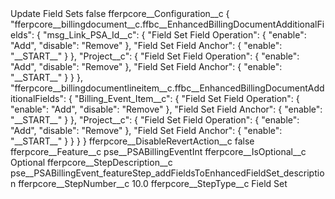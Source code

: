 <?xml version="1.0" encoding="UTF-8"?>
<CustomMetadata xmlns="http://soap.sforce.com/2006/04/metadata" xmlns:xsi="http://www.w3.org/2001/XMLSchema-instance" xmlns:xsd="http://www.w3.org/2001/XMLSchema">
    <label>Update Field Sets</label>
    <protected>false</protected>
    <values>
        <field>fferpcore__Configuration__c</field>
        <value xsi:type="xsd:string">{
				&quot;fferpcore__billingdocument__c.ffbc__EnhancedBillingDocumentAdditionalFields&quot;: {
					&quot;msg_Link_PSA_Id__c&quot;: {
						&quot;Field Set Field Operation&quot;: {
							&quot;enable&quot;: &quot;Add&quot;,
							&quot;disable&quot;: &quot;Remove&quot;
						},
						&quot;Field Set Field Anchor&quot;: {
							&quot;enable&quot;: &quot;__START__&quot;
						}
					},
					&quot;Project__c&quot;: {
						&quot;Field Set Field Operation&quot;: {
							&quot;enable&quot;: &quot;Add&quot;,
							&quot;disable&quot;: &quot;Remove&quot;
						},
						&quot;Field Set Field Anchor&quot;: {
							&quot;enable&quot;: &quot;__START__&quot;
						}
					}
				},
				&quot;fferpcore__billingdocumentlineitem__c.ffbc__EnhancedBillingDocumentAdditionalFields&quot;: {
					&quot;Billing_Event_Item__c&quot;: {
						&quot;Field Set Field Operation&quot;: {
							&quot;enable&quot;: &quot;Add&quot;,
							&quot;disable&quot;: &quot;Remove&quot;
						},
						&quot;Field Set Field Anchor&quot;: {
							&quot;enable&quot;: &quot;__START__&quot;
						}
					},
					&quot;Project__c&quot;: {
						&quot;Field Set Field Operation&quot;: {
							&quot;enable&quot;: &quot;Add&quot;,
							&quot;disable&quot;: &quot;Remove&quot;
						},
						&quot;Field Set Field Anchor&quot;: {
							&quot;enable&quot;: &quot;__START__&quot;
						}
					}
				}
			}</value>
    </values>
    <values>
        <field>fferpcore__DisableRevertAction__c</field>
        <value xsi:type="xsd:boolean">false</value>
    </values>
    <values>
        <field>fferpcore__Feature__c</field>
        <value xsi:type="xsd:string">pse__PSABillingEventInt</value>
    </values>
    <values>
        <field>fferpcore__IsOptional__c</field>
        <value xsi:type="xsd:string">Optional</value>
    </values>
    <values>
        <field>fferpcore__StepDescription__c</field>
        <value xsi:type="xsd:string">pse__PSABillingEvent_featureStep_addFieldsToEnhancedFieldSet_description</value>
    </values>
    <values>
        <field>fferpcore__StepNumber__c</field>
        <value xsi:type="xsd:double">10.0</value>
    </values>
    <values>
        <field>fferpcore__StepType__c</field>
        <value xsi:type="xsd:string">Field Set</value>
    </values>
</CustomMetadata>
